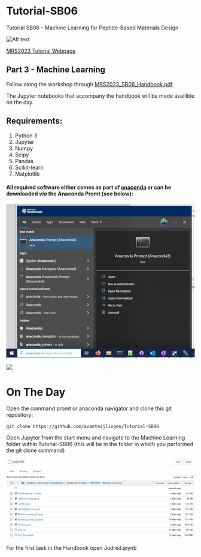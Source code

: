 # Tutorial-SB06
Tutorial SB06 - Machine Learning for Peptide-Based Materials Design


![Alt text](https://www.mrs.org/images/default-source/meetings-exhibits/spring-meetings/spring-2023/s23-landing-bannerd3b43693c9d76e4e916fff0000759bd3.jpg)

[MRS2023 Tutorial Webpage](https://www.mrs.org/meetings-events/spring-meetings-exhibits/2023-mrs-spring-meeting/call-for-papers/tutorial-sessions-detail/2023_mrs_spring_meeting/sb06/tutorial-sb06-machine-learning-for-peptide-based-materials-design)


## Part 3 - Machine Learning

Follow along the workshop through [MRS2023_SB06_Handbook.pdf](https://github.com/avanteijlingen/Tutorial-SB06/blob/main/MRS2023_SB06_Handbook.pdf)

The Jupyter notebooks that accompany the handbook will be made availible on the day.

## Requirements:

1. Python 3
1. Jupyter
1. Numpy
1. Scipy
1. Pandas
1. Scikit-learn
1. Matplotlib


#### All required software either comes as part of  [anaconda](https://www.anaconda.com/) or can be downloaded *via* the Anaconda Promt (see below):

![](Images/OpenAnaconda.png)

![](https://i.postimg.cc/HLsbCY74/extrainstall.png)

# On The Day

Open the command promt or anaconda navigator and clone this git repository:
```
git clone https://github.com/avanteijlingen/Tutorial-SB06
```
Open Jupyter from the start menu and navigate to the Machine Learning folder within Tutorial-SB06 (this will be in the folder in which you performed the git clone command)

![Alt text](Images/BrowserJupyter.PNG)

For the first task in the Handbook open Judred.ipynb





